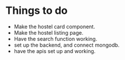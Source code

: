 # Things to do
- Make the hostel card component.
- Make the hostel listing page.
- Have the search function working.
- set up the backend, and connect mongodb.
- have the apis set up and working.
